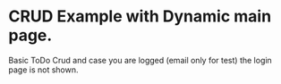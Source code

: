 # CRUD Example with Dynamic main page.

Basic ToDo Crud and case you are logged (email only for test) the login page is not shown.
